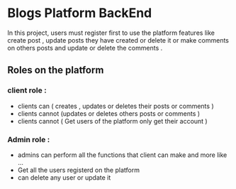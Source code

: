 # Blogs Platform BackEnd 
In this project, users must register first to use the platform features like create post , update posts they have created or delete it or make comments on others posts and update or delete the comments .

## Roles on the platform
### client role :
- clients can ( creates , updates or deletes their posts or comments )
- clients cannot (updates or deletes others posts or comments )
- clients cannot ( Get users of the platform only get their account )

### Admin role :
- admins can perform all the functions that client can make and more like ... 
- Get all the users registerd on the platform 
- can delete any user or update it
